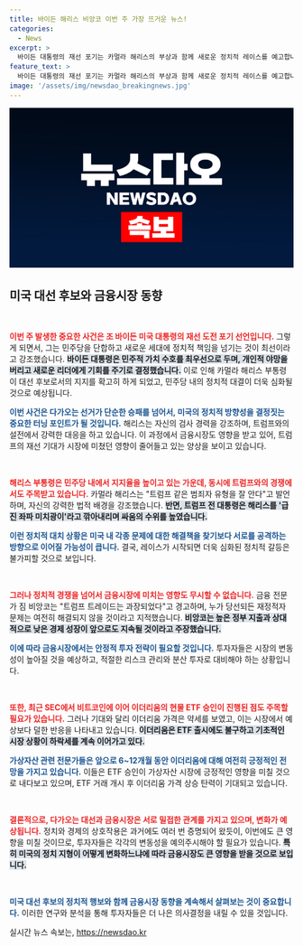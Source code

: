 ```yaml
---
title: 바이든 해리스 비앙코 이번 주 가장 뜨거운 뉴스!
categories:
  - News
excerpt: >
  바이든 대통령의 재선 포기는 카멀라 해리스의 부상과 함께 새로운 정치적 레이스를 예고합니다. 해리스는 트럼프를 향한 직격탄과 함께, 이더리움 ETF 승인 소식이 가상자산 시장에 미칠 영향에 대해 진행 중인 논쟁을 강조합니다. 클릭해 더 알아보세요!
feature_text: >
  바이든 대통령의 재선 포기는 카멀라 해리스의 부상과 함께 새로운 정치적 레이스를 예고합니다. 해리스는 트럼프를 향한 직격탄과 함께, 이더리움 ETF 승인 소식이 가상자산 시장에 미칠 영향에 대해 진행 중인 논쟁을 강조합니다. 클릭해 더 알아보세요!
image: '/assets/img/newsdao_breakingnews.jpg'
---
```


<p><img src="/assets/img/newsdao_breakingnews.jpg" alt="firstkoreanews 속보" /></p>

<h2 data-ke-size="size26">미국 대선 후보와 금융시장 동향</h2>

<p data-ke-size="size16">&nbsp;</p>

<p><b><span style="color: #ee2323;">이번 주 발생한 중요한 사건은 조 바이든 미국 대통령의 재선 도전 포기 선언입니다.</span></b> 그렇게 되면서, 그는 민주당을 단합하고 새로운 세대에 정치적 책임을 넘기는 것이 최선이라고 강조했습니다. <b><span style="background-color: #21538527;">바이든 대통령은 민주적 가치 수호를 최우선으로 두며, 개인적 야망을 버리고 새로운 리더에게 기회를 주기로 결정했습니다.</span></b> 이로 인해 카멀라 해리스 부통령이 대선 후보로서의 지지를 확고히 하게 되었고, 민주당 내의 정치적 대결이 더욱 심화될 것으로 예상됩니다. </p>

<p><b><span style="color: #1a5490;">이번 사건은 다가오는 선거가 단순한 승패를 넘어서, 미국의 정치적 방향성을 결정짓는 중요한 터닝 포인트가 될 것입니다.</span></b> 해리스는 자신의 검사 경력을 강조하며, 트럼프와의 설전에서 강력한 대응을 하고 있습니다. 이 과정에서 금융시장도 영향을 받고 있어, 트럼프의 재선 기대가 시장에 미쳤던 영향이 줄어들고 있는 양상을 보이고 있습니다.</p>

<p data-ke-size="size16">&nbsp;</p>

<p><b><span style="color: #ee2323;">해리스 부통령은 민주당 내에서 지지율을 높이고 있는 가운데, 동시에 트럼프와의 경쟁에서도 주목받고 있습니다.</span></b> 카멀라 해리스는 "트럼프 같은 범죄자 유형을 잘 안다"고 발언하며, 자신의 강력한 법적 배경을 강조했습니다. <b><span style="background-color: #21538527;">반면, 트럼프 전 대통령은 해리스를 '급진 좌파 미치광이'라고 깎아내리며 싸움의 수위를 높였습니다.</span></b> </p>

<p><b><span style="color: #1a5490;">이런 정치적 대치 상황은 미국 내 각종 문제에 대한 해결책을 찾기보다 서로를 공격하는 방향으로 이어질 가능성이 큽니다.</span></b> 결국, 레이스가 시작되면 더욱 심화된 정치적 갈등은 불가피할 것으로 보입니다.</p>

<p data-ke-size="size16">&nbsp;</p>

<p><b><span style="color: #ee2323;">그러나 정치적 경쟁을 넘어서 금융시장에 미치는 영향도 무시할 수 없습니다.</span></b> 금융 전문가 짐 비앙코는 "트럼프 트레이드는 과장되었다"고 경고하며, 누가 당선되든 재정적자 문제는 여전히 해결되지 않을 것이라고 지적했습니다. <b><span style="background-color: #21538527;">비앙코는 높은 정부 지출과 상대적으로 낮은 경제 성장이 앞으로도 지속될 것이라고 주장했습니다.</span></b></p>

<p><b><span style="color: #1a5490;">이에 따라 금융시장에서는 안정적 투자 전략이 필요할 것입니다.</span></b> 투자자들은 시장의 변동성이 높아질 것을 예상하고, 적절한 리스크 관리와 분산 투자로 대비해야 하는 상황입니다. </p>

<p data-ke-size="size16">&nbsp;</p>

<p><b><span style="color: #ee2323;">또한, 최근 SEC에서 비트코인에 이어 이더리움의 현물 ETF 승인이 진행된 점도 주목할 필요가 있습니다.</span></b> 그러나 기대와 달리 이더리움 가격은 약세를 보였고, 이는 시장에서 예상보다 덜한 반응을 나타내고 있습니다. <b><span style="background-color: #21538527;">이더리움은 ETF 출시에도 불구하고 기초적인 시장 상황이 하락세를 계속 이어가고 있다.</span></b></p>

<p><b><span style="color: #1a5490;">가상자산 관련 전문가들은 앞으로 6~12개월 동안 이더리움에 대해 여전히 긍정적인 전망을 가지고 있습니다.</span></b> 이들은 ETF 승인이 가상자산 시장에 긍정적인 영향을 미칠 것으로 내다보고 있으며, ETF 거래 개시 후 이더리움 가격 상승 탄력이 기대되고 있습니다.</p>

<p data-ke-size="size16">&nbsp;</p>

<p><b><span style="color: #ee2323;">결론적으로, 다가오는 대선과 금융시장은 서로 밀접한 관계를 가지고 있으며, 변화가 예상됩니다.</span></b> 정치와 경제의 상호작용은 과거에도 여러 번 증명되어 왔듯이, 이번에도 큰 영향을 미칠 것이므로, 투자자들은 각각의 변동성을 예의주시해야 할 필요가 있습니다. <b><span style="background-color: #21538527;">특히 미국의 정치 지형이 어떻게 변화하느냐에 따라 금융시장도 큰 영향을 받을 것으로 보입니다.</span></b></p>

<p data-ke-size="size16">&nbsp;</p>

<p><b><span style="color: #1a5490;">미국 대선 후보의 정치적 행보와 함께 금융시장 동향을 계속해서 살펴보는 것이 중요합니다.</span></b> 이러한 연구와 분석을 통해 투자자들은 더 나은 의사결정을 내릴 수 있을 것입니다.</p>
실시간 뉴스 속보는, <a href="https://newsdao.kr" rel="dofollow">https://newsdao.kr</a>


